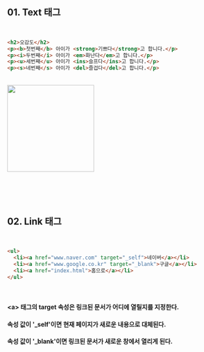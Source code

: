 ## 01. Text 태그

<br>   

```html
<h2>오감도</h2>
<p><b>첫번째</b> 아이가 <strong>기쁘다</strong>고 합니다.</p>
<p><i>두번째</i> 아이가 <em>화난다</em>고 합니다.</p>
<p><u>세번째</u> 아이가 <ins>슬프다</ins>고 합니다.</p>
<p><s>네번째</s> 아이가 <del>즐겁다</del>고 합니다.</p>
```

<br>   
<img src="https://github.com/last-child/FE/assets/98595054/8514ac7c-003c-4934-a989-6cc60b5260fa" height="200px">

<BR>   
<BR>   
<BR>   
<BR>   
<BR>   

## 02. Link 태그

<br>   

```html
<ul>
  <li><a href="www.naver.com" target="_self">네이버</a></li>
  <li><a href="www.google.co.kr" target="_blank">구글</a></li>
  <li><a href="index.html">홈으로</a></li>
</ul>
```

<br>   

#### \<a\> 태그의 target 속성은 링크된 문서가 어디에 열릴지를 지정한다.
#### 속성 값이 '_self'이면 현재 페이지가 새로운 내용으로 대체된다.
#### 속성 값이 '_blank'이면 링크된 문서가 새로운 창에서 열리게 된다.
